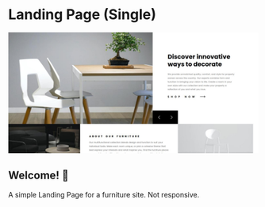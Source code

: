 # Landing Page (Single)
![Design preview for CLI Quiz Application (Choice Based)](./design/desktop-design.jpg)

## Welcome! 👋

A simple Landing Page for a furniture site.
Not responsive.